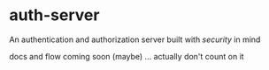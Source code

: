 # auth-server
An authentication and authorization server built with *security* in mind

docs and flow coming soon (maybe) ... actually don't count on it
